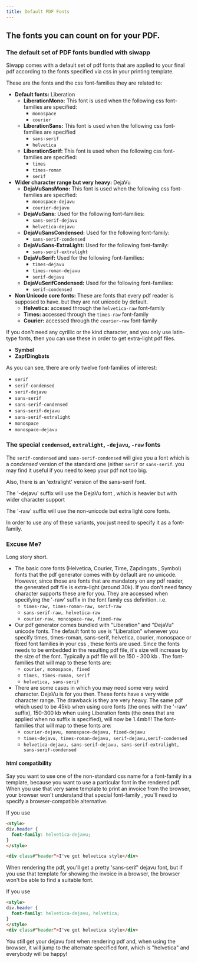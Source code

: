 ```yaml
---
title: Default PDF Fonts
---
```

## The fonts you can count on for your PDF.

### The default set of PDF fonts bundled with siwapp

Siwapp comes with a default set of pdf fonts that are applied to your final pdf according to the fonts specified via css in your printing template.

These are the fonts and the css font-families they are related to:

  - __Default fonts:__ Liberation
    - __LiberationMono:__ This font is used when the following css font-families are specified:
      - `monospace`
      - `courier`
    - __LiberationSans:__ This font is used when the following css font-families are specified
      - `sans-serif`
      - `helvetica`
    - __LiberationSerif:__ This font is used when the following css font-families are specified:
      - `times`
      - `times-roman`
      - `serif`
  - __Wider character range but very heavy:__ DejaVu
    - __DejaVuSansMono:__ This font is used when the following css font-families are specified:
      - `monospace-dejavu`
      - `courier-dejavu`
    - __DejaVuSans:__ Used for the following font-families:
      - `sans-serif-dejavu`
      - `helvetica-dejavu`
    - __DejaVuSansCondensed:__ Used for the following font-family:
      - `sans-serif-condensed`
    - __DejaVuSans-ExtraLight:__ Used for the following font-family:
      - `sans-serif-extralight`
    - __DejaVuSerif:__ Used for the following font-families:
      - `times-dejavu`
      - `times-roman-dejavu`
      - `serif-dejavu`
    - __DejaVuSerifCondensed:__ Used for the following font-families:
      - `serif-condensed`
- __Non Unicode core fonts:__
These are fonts that every pdf reader is supposed to have. but they are not unicode by default.
    - __Helvetica:__ accesed through the `helvetica-raw` font-family
    - __Times:__ accessed through the `times-raw` font-family
    - __Courier:__ accessed through the `courier-raw` font-family

If you don't need any cyrillic or the kind character, and you only use latin-type fonts, then you can use these in order to get extra-light pdf files.

- __Symbol__
- __ZapfDingbats__

As you can see, there are only twelve font-families of interest:

  - `serif`
  - `serif-condensed`
  - `serif-dejavu`
  - `sans-serif`
  - `sans-serif-condensed`
  - `sans-serif-dejavu`
  - `sans-serif-extralight`
  - `monospace`
  - `monospace-dejavu`

### The special `condensed`, `extralight`, `-dejavu`, `-raw` fonts

The `serif-condensed` and `sans-serif-condensed` will give you a font which is a _condensed_ version of the standard one (either `serif` or `sans-serif`. you may find it useful if you need to keep your pdf not too big.

Also, there is an 'extralight' version of the sans-serif font.

The '-dejavu' suffix will use the DejaVu font , which is heavier but with wider character support

The '-raw' suffix will use the non-unicode but extra light core fonts.

In order to use any of these variants, you just need to specify it as a font-family.


### Excuse Me?

Long story short.

- The basic core fonts (Helvetica, Courier, Time, Zapdingats , Symbol) fonts that the pdf generator comes with by default are no unicode. However, since those are fonts that are mandatory on any pdf reader, the generated pdf file is extra-light (around 30k). If you don't need fancy character supports these are for you. They are accessed when specifying the '-raw' suffix in the font family css definition. i.e.
    - `times-raw, times-roman-raw, serif-raw`
    - `sans-serif-raw, helvetica-raw`
    - `courier-raw, monospace-raw, fixed-raw`
- Our pdf generator comes bundled with "Liberation" and "DejaVu" unicode fonts. The default font to use is "Liberation" whenever you specify times, times-roman, sans-serif, helvetica, courier, monospace or fixed font families in your css , these fonts are used. Since the fonts needs to be embedded in the resulting pdf file, it's size will increase by the size of the font. Typically a pdf file will be 150 - 300 kb . The font-families that will map to these fonts are:
    - `courier, monospace, fixed`
    - `times, times-roman, serif`
    - `helvetica, sans-serif`
- There are some cases in which you may need some very weird character. DejaVu is for you then. These fonts have a very wide character range. The drawback is they are very heavy. The same pdf which used to be 45kb when using core fonts (the ones with the '-raw' suffix), 150-300 kb when using Liberation fonts (the ones that are applied when no suffix is specified), will now be 1.4mb!!! The font-families that will map to these fonts are:
    - `courier-dejavu, monospace-dejavu, fixed-dejavu`
    - `times-dejavu, times-roman-dejavu, serif-dejavu,serif-condensed`
    - `helvetica-dejavu, sans-serif-dejavu, sans-serif-extralight, sans-serif-condensed`

#### html compatibility

Say you want to use one of the  non-standard css name for a font-family in a template, because you want to use a particular font in the rendered pdf. When you use that very same template to print an invoice from the browser, your browser won't understand that special font-family , you'll need to specify a browser-compatible alternative.

If you use

```html
<style>
div.header {
  font-family: helvetica-dejavu;
}
</style>

<div class#"header">I've got helvetica style</div>
```

When rendering the pdf, you'll get a pretty 'sans-serif' dejavu font, but if you use that template for showing the invoice in a browser, the browser won't be able to find a suitable font.

If you use

```html
<style>
div.header {
  font-family: helvetica-dejavu, helvetica;
}
</style>
<div class#"header">I've got helvetica style</div>
```

You still get your dejavu font when rendering pdf and, when using the browser, it will jump to the alternate specified font, which is "helvetica" and everybody will be happy!
